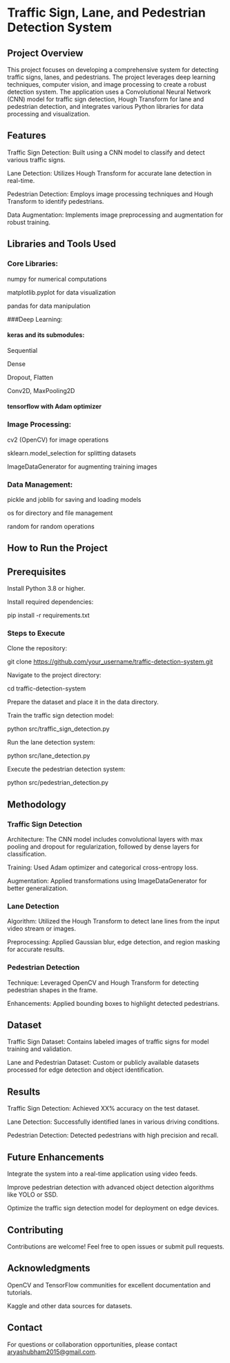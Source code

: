 # Traffic Sign, Lane, and Pedestrian Detection System

## Project Overview

This project focuses on developing a comprehensive system for detecting traffic signs, lanes, and pedestrians. The project leverages deep learning techniques, computer vision, and image processing to create a robust detection system. The application uses a Convolutional Neural Network (CNN) model for traffic sign detection, Hough Transform for lane and pedestrian detection, and integrates various Python libraries for data processing and visualization.

## Features

Traffic Sign Detection: Built using a CNN model to classify and detect various traffic signs.

Lane Detection: Utilizes Hough Transform for accurate lane detection in real-time.

Pedestrian Detection: Employs image processing techniques and Hough Transform to identify pedestrians.

Data Augmentation: Implements image preprocessing and augmentation for robust training.

## Libraries and Tools Used

### Core Libraries:

numpy for numerical computations

matplotlib.pyplot for data visualization

pandas for data manipulation

###Deep Learning:

#### keras and its submodules:

Sequential

Dense

Dropout, Flatten

Conv2D, MaxPooling2D

#### tensorflow with Adam optimizer

### Image Processing:

cv2 (OpenCV) for image operations

sklearn.model_selection for splitting datasets

ImageDataGenerator for augmenting training images

### Data Management:

pickle and joblib for saving and loading models

os for directory and file management

random for random operations


## How to Run the Project

## Prerequisites

Install Python 3.8 or higher.

Install required dependencies:

pip install -r requirements.txt

### Steps to Execute

Clone the repository:

git clone https://github.com/your_username/traffic-detection-system.git

Navigate to the project directory:

cd traffic-detection-system

Prepare the dataset and place it in the data directory.

Train the traffic sign detection model:

python src/traffic_sign_detection.py

Run the lane detection system:

python src/lane_detection.py

Execute the pedestrian detection system:

python src/pedestrian_detection.py

## Methodology

### Traffic Sign Detection

Architecture: The CNN model includes convolutional layers with max pooling and dropout for regularization, followed by dense layers for classification.

Training: Used Adam optimizer and categorical cross-entropy loss.

Augmentation: Applied transformations using ImageDataGenerator for better generalization.

### Lane Detection

Algorithm: Utilized the Hough Transform to detect lane lines from the input video stream or images.

Preprocessing: Applied Gaussian blur, edge detection, and region masking for accurate results.

### Pedestrian Detection

Technique: Leveraged OpenCV and Hough Transform for detecting pedestrian shapes in the frame.

Enhancements: Applied bounding boxes to highlight detected pedestrians.

## Dataset

Traffic Sign Dataset: Contains labeled images of traffic signs for model training and validation.

Lane and Pedestrian Dataset: Custom or publicly available datasets processed for edge detection and object identification.

## Results

Traffic Sign Detection: Achieved XX% accuracy on the test dataset.

Lane Detection: Successfully identified lanes in various driving conditions.

Pedestrian Detection: Detected pedestrians with high precision and recall.

## Future Enhancements

Integrate the system into a real-time application using video feeds.

Improve pedestrian detection with advanced object detection algorithms like YOLO or SSD.

Optimize the traffic sign detection model for deployment on edge devices.

## Contributing

Contributions are welcome! Feel free to open issues or submit pull requests.

## Acknowledgments

OpenCV and TensorFlow communities for excellent documentation and tutorials.

Kaggle and other data sources for datasets.

## Contact

For questions or collaboration opportunities, please contact aryashubham2015@gmail.com.


